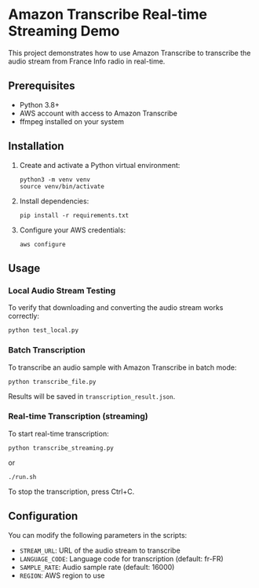# Amazon Transcribe Real-time Streaming Demo

This project demonstrates how to use Amazon Transcribe to transcribe the audio stream from France Info radio in real-time.

## Prerequisites

- Python 3.8+
- AWS account with access to Amazon Transcribe
- ffmpeg installed on your system

## Installation

1. Create and activate a Python virtual environment:
   ```
   python3 -m venv venv
   source venv/bin/activate
   ```
2. Install dependencies:
   ```
   pip install -r requirements.txt
   ```
3. Configure your AWS credentials:
   ```
   aws configure
   ```

## Usage

### Local Audio Stream Testing
To verify that downloading and converting the audio stream works correctly:
```
python test_local.py
```

### Batch Transcription
To transcribe an audio sample with Amazon Transcribe in batch mode:
```
python transcribe_file.py
```
Results will be saved in `transcription_result.json`.

### Real-time Transcription (streaming)
To start real-time transcription:
```
python transcribe_streaming.py
```
or
```
./run.sh
```

To stop the transcription, press Ctrl+C.

## Configuration

You can modify the following parameters in the scripts:

- `STREAM_URL`: URL of the audio stream to transcribe
- `LANGUAGE_CODE`: Language code for transcription (default: fr-FR)
- `SAMPLE_RATE`: Audio sample rate (default: 16000)
- `REGION`: AWS region to use
